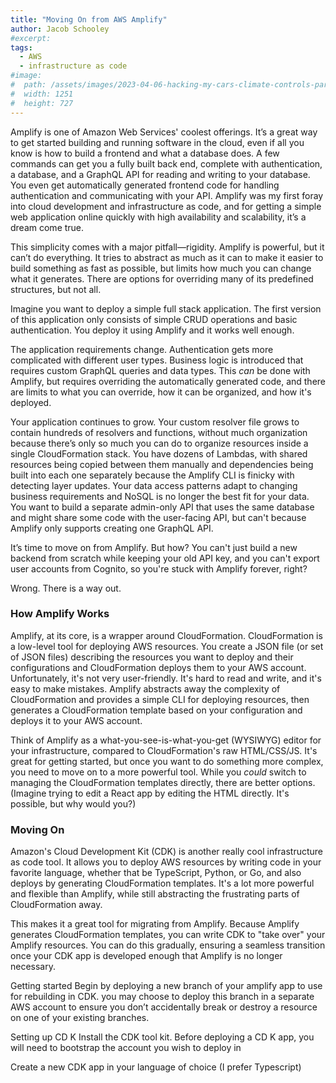 ```yaml
---
title: "Moving On from AWS Amplify"
author: Jacob Schooley
#excerpt:
tags:
  - AWS
  - infrastructure as code
#image:
#  path: /assets/images/2023-04-06-hacking-my-cars-climate-controls-part-2/device-wide.jpg
#  width: 1251
#  height: 727
---
```


Amplify is one of Amazon Web Services' coolest offerings. It’s a great way to get started building and running software in the cloud, even if all you know is how to build a frontend and what a database does. A few commands can get you a fully built back end, complete with authentication, a database, and a GraphQL API for reading and writing to your database. You even get automatically generated frontend code for handling authentication and communicating with your API. Amplify was my first foray into cloud development and infrastructure as code, and for getting a simple web application online quickly with high availability and scalability, it’s a dream come true.

This simplicity comes with a major pitfall—rigidity. Amplify is powerful, but it can’t do everything. It tries to abstract as much as it can to make it easier to build something as fast as possible, but limits how much you can change what it generates. There are options for overriding many of its predefined structures, but not all.

Imagine you want to deploy a simple full stack application. The first version of this application only consists of simple CRUD operations and basic authentication. You deploy it using Amplify and it works well enough.

The application requirements change. Authentication gets more complicated with different user types. Business logic is introduced that requires custom GraphQL queries and data types. This _can_ be done with Amplify, but requires overriding the automatically generated code, and there are limits to what you can override, how it can be organized, and how it's deployed.

Your application continues to grow. Your custom resolver file grows to contain hundreds of resolvers and functions, without much organization because there’s only so much you can do to organize resources inside a single CloudFormation stack. You have dozens of Lambdas, with shared resources being copied between them manually and dependencies being built into each one separately because the Amplify CLI is finicky with detecting layer updates. Your data access patterns adapt to changing business requirements and NoSQL is no longer the best fit for your data. You want to build a separate admin-only API that uses the same database and might share some code with the user-facing API, but can't because Amplify only supports creating one GraphQL API.

It’s time to move on from Amplify. But how? You can't just build a new backend from scratch while keeping your old API key, and you can't export user accounts from Cognito, so you're stuck with Amplify forever, right?

Wrong. There is a way out.

### How Amplify Works

Amplify, at its core, is a wrapper around CloudFormation. CloudFormation is a low-level tool for deploying AWS resources. You create a JSON file (or set of JSON files) describing the resources you want to deploy and their configurations and CloudFormation deploys them to your AWS account. Unfortunately, it's not very user-friendly. It's hard to read and write, and it's easy to make mistakes. Amplify abstracts away the complexity of CloudFormation and provides a simple CLI for deploying resources, then generates a CloudFormation template based on your configuration and deploys it to your AWS account.

Think of Amplify as a what-you-see-is-what-you-get (WYSIWYG) editor for your infrastructure, compared to CloudFormation's raw HTML/CSS/JS. It's great for getting started, but once you want to do something more complex, you need to move on to a more powerful tool. While you _could_ switch to managing the CloudFormation templates directly, there are better options. (Imagine trying to edit a React app by editing the HTML directly. It's possible, but why would you?)

### Moving On

Amazon's Cloud Development Kit (CDK) is another really cool infrastructure as code tool. It allows you to deploy AWS resources by writing code in your favorite language, whether that be TypeScript, Python, or Go, and also deploys by generating CloudFormation templates. It's a lot more powerful and flexible than Amplify, while still abstracting the frustrating parts of CloudFormation away.

This makes it a great tool for migrating from Amplify. Because Amplify generates CloudFormation templates, you can write CDK to "take over" your Amplify resources. You can do this gradually, ensuring a seamless transition once your CDK app is developed enough that Amplify is no longer necessary.


Getting started
Begin by deploying a new branch of your amplify app to use for rebuilding in CDK. you may choose to deploy this branch in a separate AWS account to ensure you don’t accidentally break or destroy a resource on one of your existing branches.

Setting up CD K
Install the CDK tool kit. Before deploying a CD K app, you will need to bootstrap the account you wish to deploy in

Create a new CDK app in your language of choice (I prefer Typescript)

